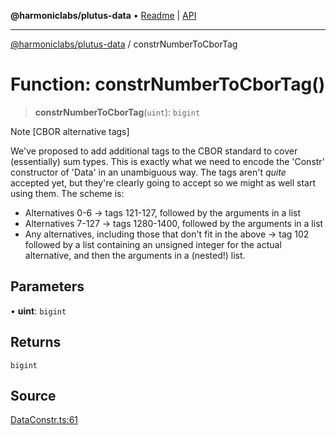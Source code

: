 **@harmoniclabs/plutus-data** • [Readme](../README.md) \| [API](../globals.md)

***

[@harmoniclabs/plutus-data](../README.md) / constrNumberToCborTag

# Function: constrNumberToCborTag()

> **constrNumberToCborTag**(`uint`): `bigint`

Note [CBOR alternative tags]

We've proposed to add additional tags to the CBOR standard to cover (essentially) sum types.
This is exactly what we need to encode the 'Constr' constructor of 'Data' in an unambiguous way.
The tags aren't *quite* accepted yet, but they're clearly going to accept so we might as well
start using them.
The scheme is:
- Alternatives 0-6 -> tags 121-127, followed by the arguments in a list
- Alternatives 7-127 -> tags 1280-1400, followed by the arguments in a list
- Any alternatives, including those that don't fit in the above -> tag 102 followed by a list containing
an unsigned integer for the actual alternative, and then the arguments in a (nested!) list.

## Parameters

• **uint**: `bigint`

## Returns

`bigint`

## Source

[DataConstr.ts:61](https://github.com/HarmonicLabs/plutus-data/blob/911664c/src/DataConstr.ts#L61)

